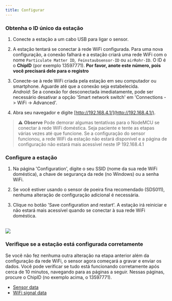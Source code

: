 ```yaml
---
title: Configurar
---
```

### Obtenha o ID único da estação
1. Conecte a estação a um cabo USB para ligar o sensor.

2. A estação tentará se conectar à rede WiFi configurada. Para uma nova configuração, a conexão falhará e a estação criará uma rede WiFi com o nome `Particulate Matter ID`,` Feinstaubsensor-ID` ou `airRohr-ID`. O ID é o **ChipID** (por exemplo 13597771). **Por favor, anote este número, pois você precisará dele para o registro**

3. Conecte-se à rede WiFi criada pela estação em seu computador ou smartphone. Aguarde até que a conexão seja estabelecida. <br>*Android*: Se a conexão for desconectada imediatamente, pode ser necessário desativar a opção 'Smart network switch' em 'Connections -> WiFi -> Advanced'.

4. Abra seu navegador e digite [http://192.168.4.1/](http://192.168.4.1/).

> ⚠️ **Observe** Pode demorar algumas tentativas para o NodeMCU se conectar à rede WiFi doméstica. Seja paciente e tente as etapas várias vezes até que funcione. Se a configuração do sensor funcionou, a rede WiFi da estação não estará disponível e a página de configuração não estará mais acessível neste IP 192.168.4.1

### Configure a estação
1. Na página 'Configuration', digite o seu SSID (nome da sua rede WiFi doméstica), a chave de segurança da rede (no Windows) ou a senha WiFi.

2. Se você estiver usando o sensor de poeira fina recomendado (SDS011), nenhuma alteração de configuração adicional é necessária.

3. Clique no botão 'Save configuration and restart'. A estação irá reiniciar e não estará mais acessível quando se conectar à sua rede WiFi doméstica.

<br>

<img src="../docs/airrohr_config_initial.jpg" loading="lazy"/>

<br>

### Verifique se a estação está configurada corretamente
Se você não fez nenhuma outra alteração na etapa anterior além da configuração da rede WiFi, o sensor agora começará a gravar e enviar os dados. Você pode verificar se tudo está funcionando corretamente após cerca de 10 minutos, navegando para as páginas a seguir. Nessas páginas, procure o ChipID (no exemplo acima, o 13597771).

 * [Sensor data](https://www.madavi.de/sensor/graph.php)
 * [WiFi signal data](https://www.madavi.de/sensor/signal.php)
